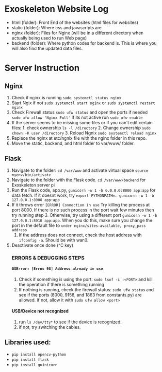 # Exoskeleton Website Log
- html (folder): Front End of the websites (html files for websites)
- static (folder): Where css and javascripts are
- nginx (folder): Files for Nginx (will be in a different directory when actually being used to run Web page)
- backend (folder): Where python codes for backend is. This is where you will also find the updated data files.

# Server Instruction
## Nginx
1. Check if nginx is running `sudo systemctl status nginx`
2. Start Ngix if not `sudo systemctl start nginx` or `sudo systemctl restart nginx`
3. Check Firewall status `sudo ufw status` and open the ports if needed `sudo ufw allow 'Nginx Full'` If its not active run ```sudo ufw enable```
4. If the server seems to be missing some files or if you can't edit certain files:
       1. check ownership `ls -l /directory`
       2. Change ownership `sudo chown -R user /directory`
       3. Reload Ngnix `sudo systemctl reload nginx`
5. Replace the nginx at etc/ngnix file with the nginx folder in this repo.
6. Move the static, backend, and html folder to var/www/ folder. 

## Flask
1. Navigate to the folder: `cd /var/www` and activate virtual space `source myenv/bin/activate`
2. Navigate to the folder with the Flask code. `cd /var/www/backend` for Exoskeleton server pi
3. Run the Flask code, app.py, `gunicorn -w 1 -b 0.0.0.0:8000 app:app` for data fetch. If it doesnt work, try `export PYTHONPATH=.
   gunicorn -w 1 -b 127.0.0.1:8000 app:app`
5. If it throws error `[ERROR] Connection in use` Try killing the process at port 8000. If there is no such process in the port wait few minutes then try running step 3. Otherwise, try using a different port `gunicorn -w 1 -b 127.0.0.1:8010 app:app`. When you do this, make sure you change the port in the default file to `under nginx/sites-available, proxy_pass address`
   1. If the address does not connect, check the host address with `ifconfig -a`. Should be with wan0.
6. Deactivate once done (^C key)
   ### ERRORS & DEBUGGING STEPS ###
   #### `OSError: [Errno 98] Address already in use` ####
   1. Check if something is using the port: `sudo lsof -i :<PORT>` and kill the operation if there is something running
   2. If nothing is running, check the firewall status: `sudo ufw status` and see if the ports (8000, 9158, and 1863 from constants.py) are allowed. If not, allow it with `sudo ufw allow <port>`
   #### USB/Device not recognized ####
   1. run `ls /dev/tty*` to see if the device is recognized.
   2. if not, try switching the cables.

## Libraries used:
- `pip install opencv-python`
- `pip install flask`
- `pip install guinicorn`
